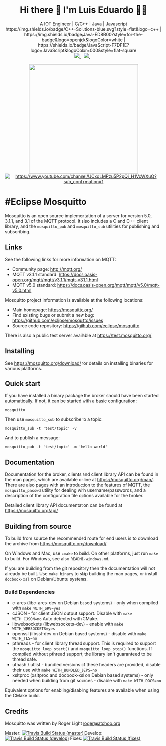 <h1 align='center'>
  Hi there 👋 I'm Luis Eduardo 👨‍💻
</h1>

<div align="center">
  A IOT Engineer | C/C++ | Java | Javascript 
  <br>
  https://img.shields.io/badge/C++-Solutions-blue.svg?style=flat&logo=c++ | https://img.shields.io/badge/Java-ED8B00?style=for-the-badge&logo=openjdk&logoColor=white |  https://shields.io/badge/JavaScript-F7DF1E?logo=JavaScript&logoColor=000&style=flat-square
  <br>
</div>

<div align="center">
  <a href="https://www.linkedin.com/in/luiseduardopinheiro/">
    <img src="https://img.shields.io/badge/linkedin-%230077B5.svg?&style=for-the-badge&logo=linkedin&logoColor=white" />
  </a>&nbsp;&nbsp;

  <a href="https://www.youtube.com/channel/UCxoLMPzu5P2pQi_H1VcWXuQ?sub_confirmation=1">
    <img src="https://img.shields.io/badge/YouTube-FF0000?style=for-the-badge&logo=youtube&logoColor=white" />
  </a>&nbsp;&nbsp;
</div>

<br>

<div align="center">
  <a href="#"><img src="https://github-readme-stats.vercel.app/api?username=licodev&show_icons=true&count_private=true&theme=dark" width="350"></a>

<br>

<a href="https://www.youtube.com/channel/UCxoLMPzu5P2pQi_H1VcWXuQ?sub_confirmation=1">
  <img src="https://img.shields.io/youtube/channel/subscribers/UCxoLMPzu5P2pQi_H1VcWXuQ?style=social"  alt="https://www.youtube.com/channel/UCxoLMPzu5P2pQi_H1VcWXuQ?sub_confirmation=1"/>
</a>

</div>


#Eclipse Mosquitto
=================

Mosquitto is an open source implementation of a server for version 5.0, 3.1.1,
and 3.1 of the MQTT protocol. It also includes a C and C++ client library, and
the `mosquitto_pub` and `mosquitto_sub` utilities for publishing and
subscribing.

## Links

See the following links for more information on MQTT:

- Community page: <http://mqtt.org/>
- MQTT v3.1.1 standard: <https://docs.oasis-open.org/mqtt/mqtt/v3.1.1/mqtt-v3.1.1.html>
- MQTT v5.0 standard: <https://docs.oasis-open.org/mqtt/mqtt/v5.0/mqtt-v5.0.html>

Mosquitto project information is available at the following locations:

- Main homepage: <https://mosquitto.org/>
- Find existing bugs or submit a new bug: <https://github.com/eclipse/mosquitto/issues>
- Source code repository: <https://github.com/eclipse/mosquitto>

There is also a public test server available at <https://test.mosquitto.org/>

## Installing

See <https://mosquitto.org/download/> for details on installing binaries for
various platforms.

## Quick start

If you have installed a binary package the broker should have been started
automatically. If not, it can be started with a basic configuration:

    mosquitto

Then use `mosquitto_sub` to subscribe to a topic:

    mosquitto_sub -t 'test/topic' -v

And to publish a message:

    mosquitto_pub -t 'test/topic' -m 'hello world'

## Documentation

Documentation for the broker, clients and client library API can be found in
the man pages, which are available online at <https://mosquitto.org/man/>. There
are also pages with an introduction to the features of MQTT, the
`mosquitto_passwd` utility for dealing with username/passwords, and a
description of the configuration file options available for the broker.

Detailed client library API documentation can be found at <https://mosquitto.org/api/>

## Building from source

To build from source the recommended route for end users is to download the
archive from <https://mosquitto.org/download/>.

On Windows and Mac, use `cmake` to build. On other platforms, just run `make`
to build. For Windows, see also `README-windows.md`.

If you are building from the git repository then the documentation will not
already be built. Use `make binary` to skip building the man pages, or install
`docbook-xsl` on Debian/Ubuntu systems.

### Build Dependencies

* c-ares (libc-ares-dev on Debian based systems) - only when compiled with `make WITH_SRV=yes`
* cJSON - for client JSON output support. Disable with `make WITH_CJSON=no` Auto detected with CMake.
* libwebsockets (libwebsockets-dev) - enable with `make WITH_WEBSOCKETS=yes`
* openssl (libssl-dev on Debian based systems) - disable with `make WITH_TLS=no`
* pthreads - for client library thread support. This is required to support the
  `mosquitto_loop_start()` and `mosquitto_loop_stop()` functions. If compiled
  without pthread support, the library isn't guaranteed to be thread safe.
* uthash / utlist - bundled versions of these headers are provided, disable their use with `make WITH_BUNDLED_DEPS=no`
* xsltproc (xsltproc and docbook-xsl on Debian based systems) - only needed when building from git sources - disable with `make WITH_DOCS=no`

Equivalent options for enabling/disabling features are available when using the CMake build.


## Credits

Mosquitto was written by Roger Light <roger@atchoo.org>

Master: [![Travis Build Status (master)](https://travis-ci.org/eclipse/mosquitto.svg?branch=master)](https://travis-ci.org/eclipse/mosquitto)
Develop: [![Travis Build Status (develop)](https://travis-ci.org/eclipse/mosquitto.svg?branch=develop)](https://travis-ci.org/eclipse/mosquitto)
Fixes: [![Travis Build Status (fixes)](https://travis-ci.org/eclipse/mosquitto.svg?branch=fixes)](https://travis-ci.org/eclipse/mosquitto)
